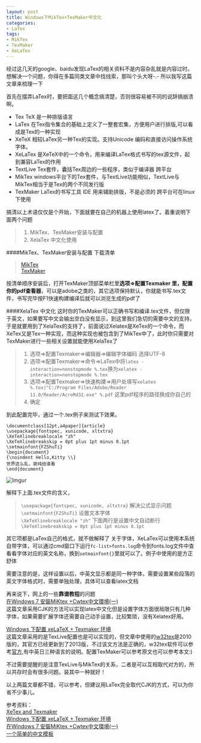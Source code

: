 ```yaml
---
layout: post
title: Windows下MikTex+TexMaker中文化
categories:
- LaTex
tags:
- MikTex
- TexMaker
- XeLaTex
---
```


经过这几天的google、baidu发现LaTex的相关资料不是内容杂乱就是内容过时。想解决一个问题，你得在多篇同类文章中找线索，那叫个头大呀-.- 所以我写这篇文章来梳理一下

首先在摆弄LaTex时，要把面这几个概念搞清楚，否则很容易被不同的说辞搞崩溃啊。   
>
+ Tex   TeX 是一种排版语言   
+ LaTex 在Tex指令集合的基础上定义了一整套宏集，方便用户进行排版,可以看成是Tex的一种实现      
+ XeTeX 相较LaTex另一种Tex的实现。支持Unicode 编码和直接访问操作系统字体。   
+ XeLaTex  是XeTeX中的一个命令，用来编译LaTex格式书写的tex源文件，起到兼容LaTex的作用    
+ TextLive  Tex套件，囊括Tex周边的一些程序，类似于编译器 跨平台
+ MikTex windows平台下的Tex套件，与TextLive功能相似，TextLive与MikTex相当于是Tex的两个不同发行版 
+ TexMaker LaTex的书写工具 IDE 用来辅助排版，不是必须的 跨平台可在linux下使用

搞清以上术语仅仅是个开始，下面就要在自己的机器上使用latex了。着重说明下面两个问题 
> 1. MikTex、TexMaker安装与配置   
> 2. XelaTex 中文化使用

####MikTex、TexMaker安装与配置
下载清单    
> [MikTex](http://www.miktex.org/downloado)   
> [TexMaker](http://www.xm1math.net/texmaker/)

按清单顺序安装后，打开TexMaker顶部菜单栏里**选项=>配置Texmaker 里，配置你的pdf查看器**，可以是adobe之类的，其它选项保持默认，你就能书写.tex文件，书写完毕按F1快速构建编译后就可以浏览生成的pdf了

####XelaTex 中文化
这时你的TexMaker可以正确书写和编译.tex文件，但仅限于英文，如果要写中文会输出空白没有显示，到这里我们急切的需要中文的支持，于是就要用到了XelaTex的支持了，前面说过Xelatex是XeTex的一个命令，而XeTex又是Tex一种实现，而这种实现也被包含到了MikTex中了，此时你只需要对TexMaker进行一些相关设置就能使用XelaTex了
> 1. 选项=>配置Texmaker=>编辑器=>编辑字体编码 选择UTF-8   
> 2. 选项=>配置Texmaker=>命令=>LaTex中将`latex -interaction=nonstopmode %.tex`换为`xelatex -interaction=nonstopmode %.tex`  
> 3. 选项=>配置Texmaker=>快速构建=>用户处填写`xelatex %.tex|"C:/Program Files/Adobe/Reader 11.0/Reader/AcroRd32.exe" %.pdf` 这里pdf程序的路径换成你自己的
> 4. 确定

到此配置完毕，通过一个.tex例子来测试下效果。
>
`\documentclass[12pt,a4paper]{article}`   
`\usepackage{fontspec, xunicode, xltxtra}`    
`\XeTeXlinebreaklocale "zh"`   
`\XeTeXlinebreakskip = 0pt plus 1pt minus 0.1pt`    
`\setmainfont{FZShuTi}`    
`\begin{document}`    
`{\noindent Hello,Kitty \\} `  
`世界这么乱，装纯给谁看`   
`\end{document}`    

![Imgur](http://i.imgur.com/1zStrdI.png "output pdf")

解释下上面.tex文件的含义，
> `\usepackage{fontspec, xunicode, xltxtra}`  解决公式显示问题   
> `\setmainfont{FZShuTi}`  设置文本字体    
> `\XeTeXlinebreaklocale "zh"`   下面两行是设置中文自动断行   
> `\XeTeXlinebreakskip = 0pt plus 1pt minus 0.1pt`    

其它项都是LaTex自己的格式，就不做解释了
关于字体，XeLaTex可以使用本系统自带字体，可以通过cmd窗口下运行`fc-list>fonts.log`命令到fonts.log文件中查看看字体对应的英文名称，换到`setmainfont{}`里就可以了。例子中使用的是方正舒体

需要注意的是，这样设置以后，中英文显示都是同一种字体，需要设置某些段落的英文字体格式时，需要单独处理，具体可以查看latex文档

再来说下，网上的一些**靠谱教程**的问题   
[在Windows 7 安裝MiKtex +Cwtex中文環境(一)](http://www.cnblogs.com/dearjustine/archive/2010/04/05/1704495.html)     
这篇文章采用CJK的方法可以实现latex中文化但是设置字体方面很局限只有几种字体，如果需要扩展字体还需要自己动手设置，比较繁琐，没有Xelatex好用。

[Windows 下配置 xeLaTeX + Texmaker 环境](http://intijk.com/?p=295)   
这篇文章采用的是TexLive配置也是可以实现的，但文章中使用的[w32tex](http://w32tex.org/)是2010版的，其官方已经更新到了2013版，不过该文方法是正确的，w32tex软件可以参考[官方](http://w32tex.org/),有中英日三种语言的说明。配置TexMaker可以参考原文也可以参考本文:)    

不过需要提醒的是注意TexLive与MikTex的关系，二者是可以互相取代对方的，所以共存时会有很多问题。装其中一种就好！

以上两篇文章都不错，可以参考，但建议用LaTex完全取代CJK的方式，可以为你省不少事儿。

参考资料：     
[XeTex and Texmaker](http://pomax.nihongoresources.com/index.php?entry=1222289404)   
[Windows 下配置 xeLaTeX + Texmaker 环境](http://intijk.com/?p=295)    
[在Windows 7 安裝MiKtex +Cwtex中文環境(一)](http://www.cnblogs.com/dearjustine/archive/2010/04/05/1704495.html)    
[一个简单的中文模板](http://blog.csdn.net/waksana/article/details/8246116)
